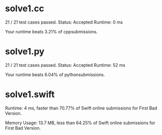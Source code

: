 # solve1.cc

21 / 21 test cases passed.
Status: Accepted
Runtime: 0 ms

Your runtime beats 3.21% of cppsubmissions.


# solve1.py

21 / 21 test cases passed.
Status: Accepted
Runtime: 52 ms

Your runtime beats 6.04% of pythonsubmissions.

# solve1.swift

Runtime: 4 ms, faster than 70.77% of Swift online submissions for First Bad Version.

Memory Usage: 13.7 MB, less than 64.25% of Swift online submissions for First Bad Version.
